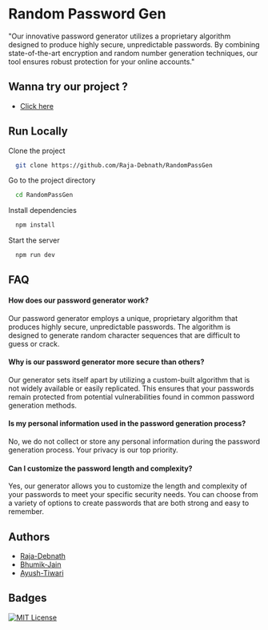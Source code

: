 
# Random Password Gen

"Our innovative password generator utilizes a proprietary algorithm designed to produce highly secure, unpredictable passwords. By combining state-of-the-art encryption and random number generation techniques, our tool ensures robust protection for your online accounts."


## Wanna try our project ?


- [Click here](https://random-pass-gen-flame.vercel.app/)

## Run Locally

Clone the project

```bash
  git clone https://github.com/Raja-Debnath/RandomPassGen
```

Go to the project directory

```bash
  cd RandomPassGen
```

Install dependencies

```bash
  npm install
```

Start the server

```bash
  npm run dev
```


## FAQ

#### How does our password generator work?

Our password generator employs a unique, proprietary algorithm that produces highly secure, unpredictable passwords. The algorithm is designed to generate random character sequences that are difficult to guess or crack.

#### Why is our password generator more secure than others?


Our generator sets itself apart by utilizing a custom-built algorithm that is not widely available or easily replicated. This ensures that your passwords remain protected from potential vulnerabilities found in common password generation methods.

#### Is my personal information used in the password generation process?

No, we do not collect or store any personal information during the password generation process. Your privacy is our top priority.

#### Can I customize the password length and complexity?

Yes, our generator allows you to customize the length and complexity of your passwords to meet your specific security needs. You can choose from a variety of options to create passwords that are both strong and easy to remember.
## Authors

- [Raja-Debnath](https://github.com/Raja-Debnath)
- [Bhumik-Jain](https://github.com/therealcheemda)
- [Ayush-Tiwari](https://github.com/Mr-Ayushh)


## Badges


[![MIT License](https://img.shields.io/badge/License-MIT-green.svg)](https://choosealicense.com/licenses/mit/)


